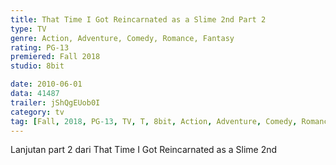 ```yaml
---
title: That Time I Got Reincarnated as a Slime 2nd Part 2
type: TV
genre: Action, Adventure, Comedy, Romance, Fantasy
rating: PG-13
premiered: Fall 2018
studio: 8bit

date: 2010-06-01
data: 41487
trailer: jShQgEUob0I
category: tv
tag: [Fall, 2018, PG-13, TV, T, 8bit, Action, Adventure, Comedy, Romance, Fantasy]
---
```

Lanjutan part 2 dari That Time I Got Reincarnated as a Slime 2nd
